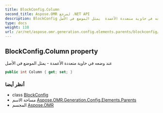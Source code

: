 ```yaml
---
title: BlockConfig.Column
second_title: Aspose.OMR لمرجع .NET API
description: BlockConfig ملكية. عند وضعه في حاوية متعددة الأعمدة  يمثل الموضع في الأصل
type: docs
weight: 110
url: /ar/net/aspose.omr.generation.config.elements.parents/blockconfig/column/
---
```

## BlockConfig.Column property

عند وضعه في حاوية متعددة الأعمدة - يمثل الموضع في الأصل

```csharp
public int Column { get; set; }
```

### أنظر أيضا

* class [BlockConfig](../)
* مساحة الاسم [Aspose.OMR.Generation.Config.Elements.Parents](../../blockconfig/)
* المجسم [Aspose.OMR](../../../)


